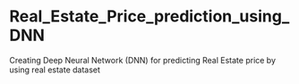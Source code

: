 # Real_Estate_Price_prediction_using_DNN
Creating Deep Neural Network (DNN) for predicting Real Estate price by using real estate dataset
